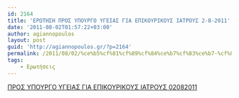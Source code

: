 ```yaml
---
id: 2164
title: 'ΕΡΩΤΗΣΗ ΠΡΟΣ ΥΠΟΥΡΓΟ ΥΓΕΙΑΣ ΓΙΑ ΕΠΙΚΟΥΡΙΚΟΥΣ ΙΑΤΡΟΥΣ 2-8-2011'
date: '2011-08-02T01:57:22+03:00'
author: agiannopoulos
layout: post
guid: 'http://agiannopoulos.gr/?p=2164'
permalink: /2011/08/02/%ce%b5%cf%81%cf%89%cf%84%ce%b7%cf%83%ce%b7-%cf%80%cf%81%ce%bf%cf%83-%cf%85%cf%80%ce%bf%cf%85%cf%81%ce%b3%ce%bf-%cf%85%ce%b3%ce%b5%ce%b9%ce%b1%cf%83-%ce%b3%ce%b9%ce%b1-%ce%b5%cf%80%ce%b9%ce%ba%ce%bf/
tags:
    - Ερωτήσεις
---
```


[ΠΡΟΣ ΥΠΟΥΡΓΟ ΥΓΕΙΑΣ ΓΙΑ ΕΠΙΚΟΥΡΙΚΟΥΣ ΙΑΤΡΟΥΣ 02082011](/wp-content/uploads/2012/04/cf80cf81cebfcf83-cf85cf80cebfcf85cf81ceb3cebf-cf85ceb3ceb5ceb9ceb1cf83-ceb3ceb9ceb1-ceb5cf80ceb9cebacebfcf85cf81ceb9cebacebfcf85cf83.doc)